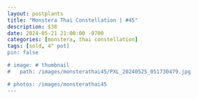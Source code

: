 ```yaml
---
layout: postplants
title: "Monstera Thai Constellation | #45"
description: $38
date: 2024-05-21 21:00:00 -0700
categories: [monstera, thai constellation]
tags: [sold, 4" pot]
pin: false

# image: # thumbnail
#   path: /images/monsterathai45/PXL_20240525_051730479.jpg

# photos: /images/monsterathai45
---
```

